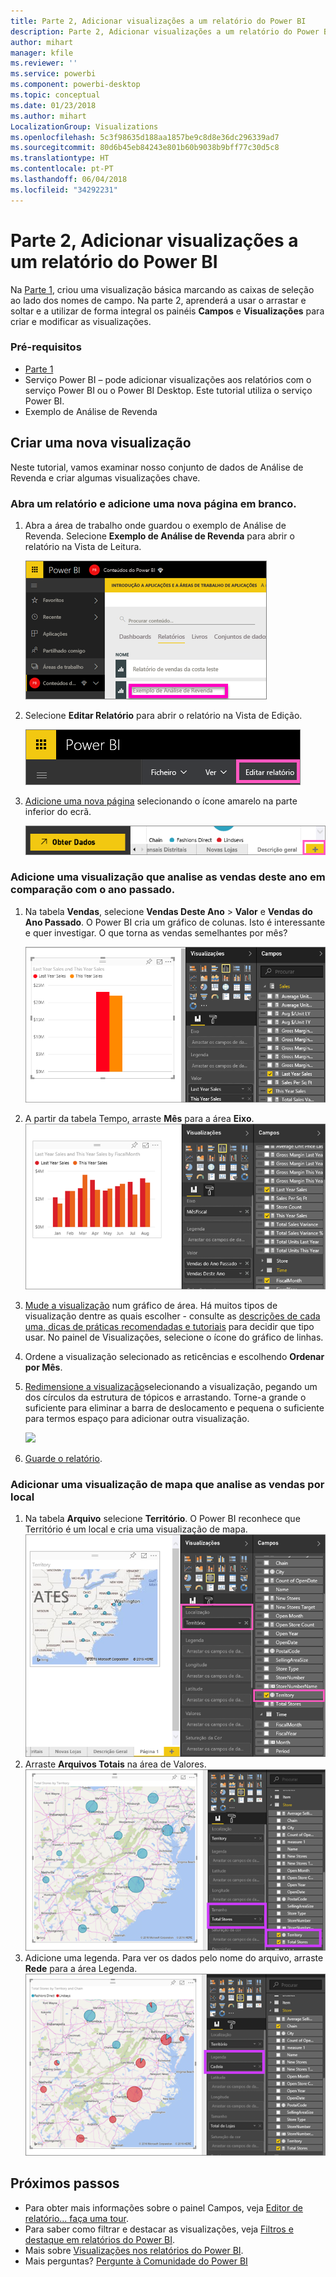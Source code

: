 ```yaml
---
title: Parte 2, Adicionar visualizações a um relatório do Power BI
description: Parte 2, Adicionar visualizações a um relatório do Power BI
author: mihart
manager: kfile
ms.reviewer: ''
ms.service: powerbi
ms.component: powerbi-desktop
ms.topic: conceptual
ms.date: 01/23/2018
ms.author: mihart
LocalizationGroup: Visualizations
ms.openlocfilehash: 5c3f98635d188aa1857be9c8d8e36dc296339ad7
ms.sourcegitcommit: 80d6b45eb84243e801b60b9038b9bff77c30d5c8
ms.translationtype: HT
ms.contentlocale: pt-PT
ms.lasthandoff: 06/04/2018
ms.locfileid: "34292231"
---
```

# <a name="part-2-add-visualizations-to-a-power-bi-report"></a>Parte 2, Adicionar visualizações a um relatório do Power BI
Na [Parte 1](power-bi-report-add-visualizations-ii.md), criou uma visualização básica marcando as caixas de seleção ao lado dos nomes de campo.  Na parte 2, aprenderá a usar o arrastar e soltar e a utilizar de forma integral os painéis **Campos** e **Visualizações** para criar e modificar as visualizações.

### <a name="prerequisites"></a>Pré-requisitos
- [Parte 1](power-bi-report-add-visualizations-ii.md)
- Serviço Power BI – pode adicionar visualizações aos relatórios com o serviço Power BI ou o Power BI Desktop. Este tutorial utiliza o serviço Power BI. 
- Exemplo de Análise de Revenda

## <a name="create-a-new-visualization"></a>Criar uma nova visualização
Neste tutorial, vamos examinar nosso conjunto de dados de Análise de Revenda e criar algumas visualizações chave.

### <a name="open-a-report-and-add-a-new-blank-page"></a>Abra um relatório e adicione uma nova página em branco.
1. Abra a área de trabalho onde guardou o exemplo de Análise de Revenda. Selecione **Exemplo de Análise de Revenda** para abrir o relatório na Vista de Leitura.
   
   ![](media/power-bi-report-add-visualizations-ii/power-bi-open-report.png)
2. Selecione **Editar Relatório** para abrir o relatório na Vista de Edição.
   
   ![](media/power-bi-report-add-visualizations-ii/editreport1.png)
3. [Adicione uma nova página](power-bi-report-add-page.md) selecionando o ícone amarelo na parte inferior do ecrã.
   
   ![](media/power-bi-report-add-visualizations-ii/pbi_addreportpage.png)

### <a name="add-a-visualization-that-looks-at-this-years-sales-compared-to-last-year"></a>Adicione uma visualização que analise as vendas deste ano em comparação com o ano passado.
1. Na tabela **Vendas**, selecione **Vendas Deste Ano** > **Valor** e **Vendas do Ano Passado**. O Power BI cria um gráfico de colunas.  Isto é interessante e quer investigar. O que torna as vendas semelhantes por mês?  
   
   ![](media/power-bi-report-add-visualizations-ii/pbi_part2_4bnew.png)
2. A partir da tabela Tempo, arraste **Mês** para a área **Eixo**.  
   ![](media/power-bi-report-add-visualizations-ii/pbi_part2_5newnew.png)
3. [Mude a visualização](power-bi-report-change-visualization-type.md) num gráfico de área.  Há muitos tipos de visualização dentre as quais escolher - consulte as [descrições de cada uma, dicas de práticas recomendadas e tutoriais](power-bi-visualization-types-for-reports-and-q-and-a.md) para decidir que tipo usar. No painel de Visualizações, selecione o ícone do gráfico de linhas.
4. Ordene a visualização selecionado as reticências e escolhendo **Ordenar por Mês**.
5. [Redimensione a visualização](power-bi-visualization-move-and-resize.md)selecionando a visualização, pegando um dos círculos da estrutura de tópicos e arrastando. Torne-a grande o suficiente para eliminar a barra de deslocamento e pequena o suficiente para termos espaço para adicionar outra visualização.
   
   ![](media/power-bi-report-add-visualizations-ii/pbi_part2_7b.png)
6. [Guarde o relatório](service-report-save.md).

### <a name="add-a-map-visualization-that-looks-at-sales-by-location"></a>Adicionar uma visualização de mapa que analise as vendas por local
1. Na tabela **Arquivo** selecione **Território**. O Power BI reconhece que Território é um local e cria uma visualização de mapa.  
   ![](media/power-bi-report-add-visualizations-ii/pbi_part2_8newnew.png)
2. Arraste **Arquivos Totais** na área de Valores.  
   ![](media/power-bi-report-add-visualizations-ii/power-bi-add-visual-to-a-reportnew.png)
3. Adicione uma legenda.  Para ver os dados pelo nome do arquivo, arraste **Rede** para a área Legenda.  
   ![](media/power-bi-report-add-visualizations-ii/power-bi-add-visual-to-a-report-3new.png)

## <a name="next-steps"></a>Próximos passos
* Para obter mais informações sobre o painel Campos, veja [Editor de relatório... faça uma tour](service-the-report-editor-take-a-tour.md).   
* Para saber como filtrar e destacar as visualizações, veja [Filtros e destaque em relatórios do Power BI](power-bi-reports-filters-and-highlighting.md).  
* Mais sobre [Visualizações nos relatórios do Power BI](power-bi-report-visualizations.md).  
* Mais perguntas? [Pergunte à Comunidade do Power BI](http://community.powerbi.com/)

